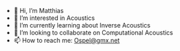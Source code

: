 - 👋 Hi, I’m Matthias
- 👀 I’m interested in Acoustics
- 🌱 I’m currently learning about Inverse Acoustics
- 💞️ I’m looking to collaborate on Computational Acoustics
- 📫 How to reach me: Ospel@gmx.net

<!---
mospel/mospel is a ✨ special ✨ repository because its `README.md` (this file) appears on your GitHub profile.
You can click the Preview link to take a look at your changes.
--->

